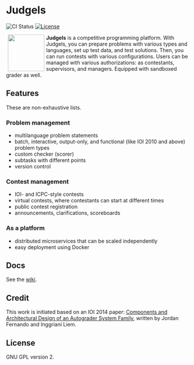 # Judgels 

![CI Status](https://github.com/ia-toki/judgels/workflows/ci/badge.svg)
[![License](https://img.shields.io/github/license/ia-toki/judgels.svg)](https://github.com/ia-toki/judgels/blob/master/LICENSE.txt)

<img src="https://raw.githubusercontent.com/ia-toki/judgels/master/judgels-frontends/raphael/src/assets/images/logo.png" align="left" height="100" hspace="5"/>

**Judgels** is a competitive programming platform. With Judgels, you can prepare problems with various types and languages, set up test data, and test solutions. Then, you can run contests with various configurations. Users can be managed with various authorizations: as contestants, supervisors, and managers. Equipped with sandboxed grader as well.

## Features

These are non-exhaustive lists.

### Problem management
- multilanguage problem statements
- batch, interactive, output-only, and functional (like IOI 2010 and above) problem types
- custom checker (scorer)
- subtasks with different points
- version control

### Contest management
- IOI- and ICPC-style contests
- virtual contests, where contestants can start at different times
- public contest registration
- announcements, clarifications, scoreboards

### As a platform
- distributed microservices that can be scaled independently
- easy deployment using Docker

## Docs

See the [wiki](https://github.com/ia-toki/judgels/wiki).

## Credit

This work is initiated based on an IOI 2014 paper: [Components and Architectural Design
of an Autograder System Family](http://www.ioinformatics.org/oi/pdf/v8_2014_69_80.pdf), written by Jordan Fernando and Inggriani Liem.

## License

GNU GPL version 2.
